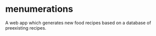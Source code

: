 menumerations
=============

A web app which generates new food recipes based on a database of preexisting recipes.

